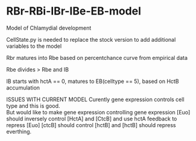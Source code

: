 # RBr-RBi-IBr-IBe-EB-model
Model of Chlamydial development

CellState.py is needed to replace the stock version to add additional variables to the model

Rbr matures into Rbe based on percentchance curve from empirical data

Rbe divides > Rbe and IB

IB starts with hctA == 0, matures to EB(celltype == 5), based on HctB accumulation                 
      
ISSUES WITH CURRENT MODEL
Curently gene expression controls cell type and this is good.  
But would like to make gene expression controlling gene expression 
[Euo] should inversely control [HctA] and [CtcB] and use hctA feedback to repress [Euo]
[ctcB] should control [hctB] and [hctB] should repress everthing.
